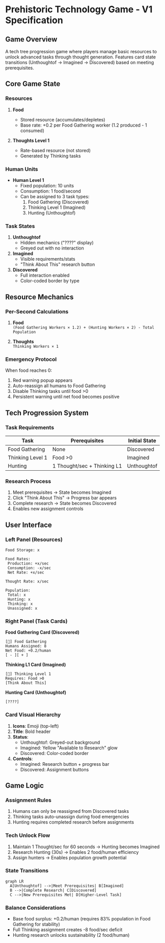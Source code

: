 # Prehistoric Technology Game - V1 Specification

## Game Overview
A tech tree progression game where players manage basic resources to unlock advanced tasks through thought generation. Features card state transitions (Unthoughtof → Imagined → Discovered) based on meeting prerequisites.

## Core Game State

### Resources
1. **Food**
   - Stored resource (accumulates/depletes)
   - Base rate: +0.2 per Food Gathering worker (1.2 produced - 1 consumed)
   
2. **Thoughts Level 1**
   - Rate-based resource (not stored)
   - Generated by Thinking tasks

### Human Units
- **Human Level 1**
  - Fixed population: 10 units
  - Consumption: 1 food/second
  - Can be assigned to 3 task types:
    1. Food Gathering (Discovered)
    2. Thinking Level 1 (Imagined)
    3. Hunting (Unthoughtof)

### Task States
1. **Unthoughtof**  
   - Hidden mechanics ("????" display)
   - Greyed out with no interaction
2. **Imagined**  
   - Visible requirements/stats
   - "Think About This" research button
3. **Discovered**  
   - Full interaction enabled
   - Color-coded border by type

## Resource Mechanics

### Per-Second Calculations
1. **Food**  
   `(Food Gathering Workers × 1.2) + (Hunting Workers × 2) - Total Population`
   
2. **Thoughts**  
   `Thinking Workers × 1`

### Emergency Protocol
When food reaches 0:
1. Red warning popup appears
2. Auto-reassign all humans to Food Gathering
3. Disable Thinking tasks until food >0
4. Persistent warning until net food becomes positive

## Tech Progression System

### Task Requirements
| Task            | Prerequisites               | Initial State |
|-----------------|-----------------------------|---------------|
| Food Gathering  | None                       | Discovered    |
| Thinking Level 1| Food >0                    | Imagined      |
| Hunting         | 1 Thought/sec + Thinking L1| Unthoughtof   |

### Research Process
1. Meet prerequisites → State becomes Imagined
2. Click "Think About This" → Progress bar appears
3. Complete research → State becomes Discovered
4. Enables new assignment controls

## User Interface

### Left Panel (Resources)
```
Food Storage: x

Food Rates:
 Production: +x/sec
 Consumption: -x/sec
 Net Rate: +x/sec

Thought Rate: x/sec

Population:
 Total: x
 Hunting: x
 Thinking: x
 Unassigned: x
```

### Right Panel (Task Cards)
**Food Gathering Card (Discovered)**
```
[🍖] Food Gathering
Humans Assigned: 8
Net Food: +0.2/human
[ - ][ + ]
```

**Thinking L1 Card (Imagined)**
```
[🤔] Thinking Level 1
Requires: Food >0
[Think About This]
```

**Hunting Card (Unthoughtof)**
```
[????]
```

### Card Visual Hierarchy
1. **Icons**: Emoji (top-left)
2. **Title**: Bold header
3. **Status**:
   - Unthoughtof: Greyed-out background
   - Imagined: Yellow "Available to Research" glow
   - Discovered: Color-coded border
4. **Controls**:
   - Imagined: Research button + progress bar
   - Discovered: Assignment buttons

## Game Logic

### Assignment Rules
1. Humans can only be reassigned from Discovered tasks
2. Thinking tasks auto-unassign during food emergencies
3. Hunting requires completed research before assignments

### Tech Unlock Flow
1. Maintain 1 Thought/sec for 60 seconds → Hunting becomes Imagined
2. Research Hunting (30s) → Enables 2 food/human efficiency
3. Assign hunters → Enables population growth potential

### State Transitions
```mermaid
graph LR
  A[Unthoughtof] -->|Meet Prerequisites| B[Imagined]
  B -->|Complete Research| C[Discovered]
  C -->|New Prerequisites Met| D[Higher-Level Task]
```

### Balance Considerations
- Base food surplus: +0.2/human (requires 83% population in Food Gathering for stability)
- Full Thinking assignment creates -8 food/sec deficit
- Hunting research unlocks sustainability (2 food/human)

